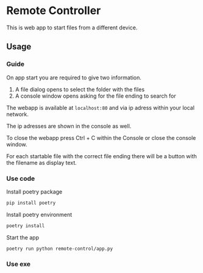 # Remote Controller

This is web app to start files from a different device.

## Usage

### Guide

On app start you are required to give two information.

1. A file dialog opens to select the folder with the files
2. A console window opens asking for the file ending to search for

The webapp is available at `localhost:80` and via ip adress within your local network.

The ip adresses are shown in the console as well.

To close the webapp press Ctrl + C within the Console or close the console window.

For each startable file with the correct file ending there will be a button with the filename as display text.

### Use code

Install poetry package

```bash
pip install poetry
```

Install poetry environment

```bash
poetry install
```

Start the app

```bash
poetry run python remote-control/app.py
```

### Use exe
